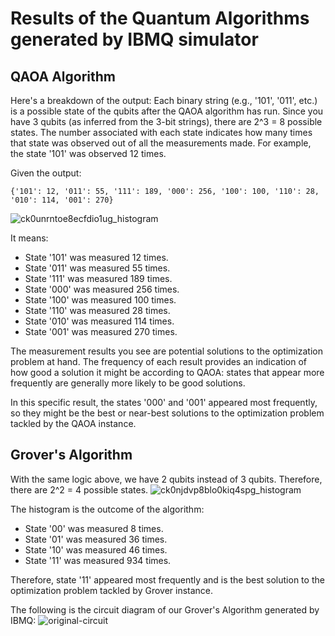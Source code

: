 # Results of the Quantum Algorithms generated by IBMQ simulator
## QAOA Algorithm
Here's a breakdown of the output:
Each binary string (e.g., '101', '011', etc.) is a possible state of the qubits after the QAOA algorithm has run. Since you have 3 qubits (as inferred from the 3-bit strings), there are 
2^3 = 8 possible states.
The number associated with each state indicates how many times that state was observed out of all the measurements made. For example, the state '101' was observed 12 times.

Given the output:

```
{'101': 12, '011': 55, '111': 189, '000': 256, '100': 100, '110': 28, '010': 114, '001': 270}
```
![ck0unrntoe8ecfdio1ug_histogram](https://github.com/ilenhanako/HFC2023/assets/9971306/beda7106-2b0e-4631-9cf3-3fe90dea3377)

It means:
- State '101' was measured 12 times.
- State '011' was measured 55 times.
- State '111' was measured 189 times.
- State '000' was measured 256 times.
- State '100' was measured 100 times.
- State '110' was measured 28 times.
- State '010' was measured 114 times.
- State '001' was measured 270 times.

The measurement results you see are potential solutions to the optimization problem at hand. The frequency of each result provides an indication of how good a solution it might be according to QAOA: states that appear more frequently are generally more likely to be good solutions.

In this specific result, the states '000' and '001' appeared most frequently, so they might be the best or near-best solutions to the optimization problem tackled by the QAOA instance. 

## Grover's Algorithm
With the same logic above, we have 2 qubits instead of 3 qubits. Therefore, there are 2^2 = 4 possible states.
![ck0njdvp8blo0kiq4spg_histogram](https://github.com/ilenhanako/HFC2023/assets/9971306/bce87b10-9b22-472e-928b-02bbc4d68c0a)

The histogram is the outcome of the algorithm:
- State '00' was measured 8 times.
- State '01' was measured 36 times.
- State '10' was measured 46 times.
- State '11' was measured 934 times.

Therefore, state '11' appeared most frequently and is the best solution to the optimization problem tackled by Grover instance.

The following is the circuit diagram of our Grover's Algorithm generated by IBMQ:
![original-circuit](https://github.com/ilenhanako/HFC2023/assets/9971306/467f96cb-fdb4-471c-aeba-2aa833fbdce0)

